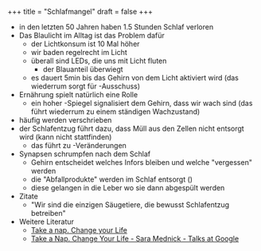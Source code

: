 +++
title = "Schlafmangel"
draft = false
+++

-   in den letzten 50 Jahren haben 1.5 Stunden Schlaf verloren
-   Das Blaulicht im Alltag ist das Problem dafür
    -   der Lichtkonsum ist 10 Mal höher
    -   wir baden regelrecht im Licht
    -   überall sind LEDs, die uns mit Licht fluten
        -   der Blauanteil überwiegt
    -   es dauert 5min bis das Gehirn von dem Licht aktiviert wird (das wiederrum sorgt für -Ausschuss)
-   Ernährung spielt natürlich eine Rolle
    -   ein hoher -Spiegel signalisiert dem Gehirn, dass wir wach sind (das führt wiederrum zu einem ständigen Wachzustand)
-   häufig werden verschrieben
-   der Schlafentzug führt dazu, dass Müll aus den Zellen nicht entsorgt wird (kann nicht stattfinden)
    -   das führt zu -Veränderungen
-   Synapsen schrumpfen nach dem Schlaf
    -   Gehirn entscheidet welches Infors bleiben und welche "vergessen" werden
    -   die "Abfallprodukte" werden im Schlaf entsorgt ()
    -   diese gelangen in die Leber wo sie dann abgespült werden
-   Zitate
    -   "Wir sind die einzigen Säugetiere, die bewusst Schlafentzug betreiben"
-   Weitere Literatur
    -   [Take a nap. Change your Life](https://www.goodreads.com/book/show/26322.Take_a_Nap_Change_Your_Life_)
    -   [Take a Nap. Change Your Life - Sara Mednick - Talks at Google](https://www.youtube.com/watch?v=kubnf5ZH18g)